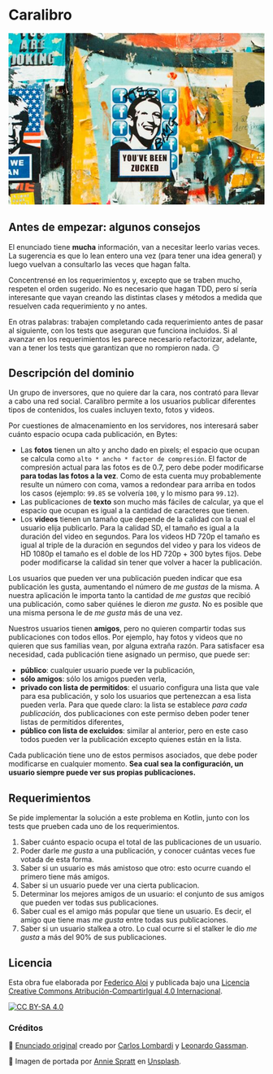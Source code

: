 # Caralibro

![Portada](assets/portada.jpg)

## Antes de empezar: algunos consejos

El enunciado tiene **mucha** información, van a necesitar leerlo varias veces. La sugerencia es que lo lean entero una vez (para tener una idea general) y luego vuelvan a consultarlo las veces que hagan falta.

Concentrensé en los requerimientos y, excepto que se traben mucho, respeten el orden sugerido. No es necesario que hagan TDD, pero sí sería interesante que vayan creando las distintas clases y métodos a medida que resuelven cada requerimiento y no antes. 

En otras palabras: trabajen completando cada requerimiento antes de pasar al siguiente, con los tests que aseguran que funciona incluidos. Si al avanzar en los requerimientos les parece necesario refactorizar, adelante, van a tener los tests que garantizan que no rompieron nada. :smirk: 

## Descripción del dominio

Un grupo de inversores, que no quiere dar la cara, nos contrató para llevar a cabo una red social. Caralibro permite a los usuarios publicar diferentes tipos de contenidos, los cuales incluyen texto, fotos y videos. 

Por cuestiones de almacenamiento en los servidores, nos interesará saber cuánto espacio ocupa cada publicación, en Bytes:

* Las **fotos** tienen un alto y ancho dado en pixels; el espacio que ocupan se calcula como `alto * ancho * factor de compresión`. El factor de compresión actual para las fotos es de 0.7, pero debe poder modificarse **para todas las fotos a la vez**. Como de esta cuenta muy probablemente resulte un número con coma, vamos a redondear para arriba en todos los casos (ejemplo: `99.85` se volvería `100`, y lo mismo para `99.12`).
* Las publicaciones de **texto** son mucho más fáciles de calcular, ya que el espacio que ocupan es igual a la cantidad de caracteres que tienen.
* Los **videos** tienen un tamaño que depende de la calidad con la cual el usuario elija publicarlo. Para la calidad SD, el tamaño es igual a la duración del video en segundos. Para los videos HD 720p el tamaño es igual al triple de la duración en segundos del video y para los videos de HD 1080p el tamaño es el doble de los HD 720p + 300 bytes fijos. Debe poder modificarse la calidad sin tener que volver a hacer la publicación.

Los usuarios que pueden ver una publicación pueden indicar que esa publicación les gusta, aumentando el número de _me gustas_ de la misma. A nuestra aplicación le importa tanto la cantidad de _me gustas_ que recibió una publicación, como saber quiénes le dieron _me gusta_. No es posible que una misma persona le de _me gusta_ más de una vez.

Nuestros usuarios tienen **amigos**, pero no quieren compartir todas sus publicaciones con todos ellos. Por ejemplo, hay fotos y videos que no quieren que sus familias vean, por alguna extraña razón. Para satisfacer esa necesidad, cada publicación tiene asignado un permiso, que puede ser:

* **público**: cualquier usuario puede ver la publicación,
* **sólo amigos**: sólo los amigos pueden verla,
* **privado con lista de permitidos**: el usuario configura una lista que vale para esa publicación, y solo los usuarios que pertenezcan a esa lista pueden verla. Para que quede claro: la lista se establece _para cada publicación,_ dos publicaciones con este permiso deben poder tener listas de permitidos diferentes,
* **público con lista de excluidos**: similar al anterior, pero en este caso todos pueden ver la publicación excepto quienes están en la lista.

Cada publicación tiene uno de estos permisos asociados, que debe poder modificarse en cualquier momento. **Sea cual sea la configuración, un usuario siempre puede ver sus propias publicaciones.**

## Requerimientos

Se pide implementar la solución a este problema en Kotlin, junto con los tests que prueben cada uno de los requerimientos.

1. Saber cuánto espacio ocupa el total de las publicaciones de un usuario.
2. Poder darle _me gusta_ a una publicación, y conocer cuántas veces fue votada de esta forma.
3. Saber si un usuario es más amistoso que otro: esto ocurre cuando el primero tiene más amigos.
4. Saber si un usuario puede ver una cierta publicacion.
5. Determinar los mejores amigos de un usuario: el conjunto de sus amigos que pueden ver todas sus publicaciones.
6. Saber cual es el amigo más popular que tiene un usuario. Es decir, el amigo que tiene mas _me gusta_ entre todas sus publicaciones.
7. Saber si un usuario stalkea a otro. Lo cual ocurre si el stalker le dio _me gusta_ a más del 90% de sus publicaciones.

## Licencia

Esta obra fue elaborada por [Federico Aloi](https://github.com/faloi) y publicada bajo una [Licencia Creative Commons Atribución-CompartirIgual 4.0 Internacional][cc-by-sa].

[![CC BY-SA 4.0][cc-by-sa-image]][cc-by-sa]

[cc-by-sa]: https://creativecommons.org/licenses/by-sa/4.0/deed.es
[cc-by-sa-image]: https://licensebuttons.net/l/by-sa/4.0/88x31.png

### Créditos

:memo: [Enunciado original](https://objetos1wollokunq.gitlab.io/material/guia9-integradores.pdf) creado por [Carlos Lombardi](https://github.com/clombardi) y [Leonardo Gassman](https://github.com/lgassman).

:camera_flash: Imagen de portada por <a href="https://unsplash.com/@anniespratt?utm_source=unsplash&utm_medium=referral&utm_content=creditCopyText">Annie Spratt</a> en <a href="https://unsplash.com/s/photos/delete-facebook?utm_source=unsplash&utm_medium=referral&utm_content=creditCopyText">Unsplash</a>.
